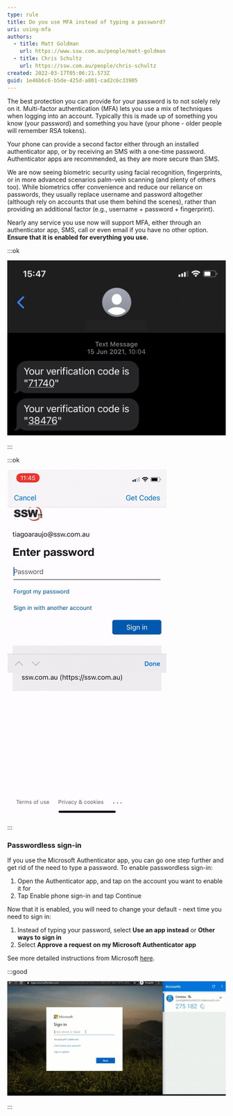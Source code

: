 ```yaml
---
type: rule
title: Do you use MFA instead of typing a password?
uri: using-mfa
authors:
  - title: Matt Goldman
    url: https://www.ssw.com.au/people/matt-goldman
  - title: Chris Schultz
    url: https://ssw.com.au/people/chris-schultz
created: 2022-03-17T05:06:21.573Z
guid: 1e46b6c6-b5de-425d-a801-cad2c6c33905
---
```

The best protection you can provide for your password is to not solely rely on it. Multi-factor authentication (MFA) lets you use a mix of techniques when logging into an account. Typically this is made up of something you know (your password) and something you have (your phone - older people will remember RSA tokens).

<!--endintro-->

Your phone can provide a second factor either through an installed authenticator app, or by receiving an SMS with a one-time password. Authenticator apps are recommended, as they are more secure than SMS.

We are now seeing biometric security using facial recognition, fingerprints, or in more advanced scenarios palm-vein scanning (and plenty of others too). While biometrics offer convenience and reduce our reliance on passwords, they usually replace username and password altogether (although rely on accounts that use them behind the scenes), rather than providing an additional factor (e.g., username + password + fingerprint).

Nearly any service you use now will support MFA, either through an authenticator app, SMS, call or even email if you have no other option. **Ensure that it is enabled for everything you use.**

:::ok

![OK example: SMS is less secure than other methods](mfa-sms.png)

:::

:::ok

![Figure: Microsoft's Authenticator app in action](microsoft-authenticator-steps.gif)

:::

### **P﻿asswordless sign-in**

I﻿f you use the Microsoft Authenticator app, you can go one step further and get rid of the need to type a password. To enable passwordless sign-in:

1. Open the Authenticator app, and tap on the account you want to enable it for
2. Tap Enable phone sign-in and tap Continue

Now that it is enabled, you will need to change your default - next time you need to sign in:

1. Instead of typing your password, select **Use an app instead** or **Other ways to sign in**
2. Select **Approve a request on my Microsoft Authenticator app**

S﻿ee more detailed instructions from Microsoft [here](https://support.microsoft.com/en-us/account-billing/sign-in-to-your-accounts-using-the-microsoft-authenticator-app-582bdc07-4566-4c97-a7aa-56058122714c).

:::good

![Figure: Microsoft Authenticator app with Passwordless sign-in (RECOMMENDED)](authenticator-app.gif)

:::
